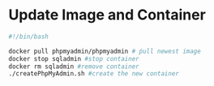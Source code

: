 # Update Image and Container
```` bash
#!/bin/bash

docker pull phpmyadmin/phpmyadmin # ṕull newest image
docker stop sqladmin #stop container
docker rm sqladmin #remove container
./createPhpMyAdmin.sh #create the new container
````
